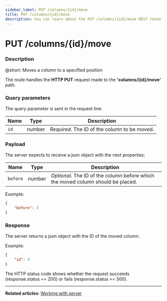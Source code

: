 ```yaml
---
sidebar_label: PUT /columns/{id}/move
title: PUT /columns/{id}/move
description: You can learn about the PUT /columns/{id}/move REST route in the documentation of the DHTMLX JavaScript Kanban library. Browse developer guides and API reference, try out code examples and live demos, and download a free 30-day evaluation version of DHTMLX Kanban.
---
```


# PUT /columns/{id}/move

### Description

@short: Moves a column to a specified position 

The route handles the **HTTP PUT** request made to the **'columns/{id}/move'** path.

### Query parameters

The query parameter is sent in the request line:

| Name       | Type        | Description |
| ----------- | ----------- | ----------- |
| `id`       |  number   | *Required*. The ID of the column to be moved.|

### Payload

The server expects to receive a json object with the next properties:

| Name       | Type        | Description |
| ----------- | ----------- | ----------- |
| `before`       |  number   | *Optional*. The ID of the column before which the moved column should be placed.|

Example:

~~~json
{
    "before": 3
}
~~~

### Response

The server returns a json object with the ID of the moved column.

Example:

~~~json
{
    "id": 4
}
~~~

The HTTP status code shows whether the request succeeds (response.status == 200) or fails (response.status == 500).

---

**Related articles**: [Working with server](guides/working_with_server.md)